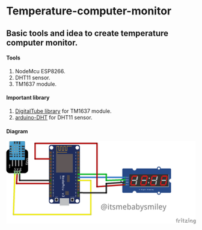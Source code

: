# Temperature-computer-monitor
Basic tools and idea to create temperature computer monitor.
---
#### Tools
1. NodeMcu ESP8266.
2. DHT11 sensor.
3. TM1637 module.
#### Important library
1. [DigitalTube library](https://github.com/adafruit/DHT-sensor-library) for TM1637 module.
2. [arduino-DHT](https://github.com/markruys/arduino-DHT) for DHT11 sensor.
#### Diagram
![temp_com](https://github.com/itsmebabysmiley/Temperature-computer-monitor/blob/main/temp_com.png?raw=true)
